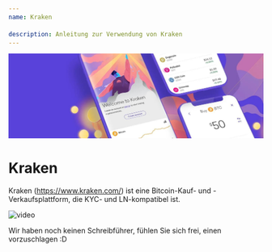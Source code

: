 ```yaml
---
name: Kraken

description: Anleitung zur Verwendung von Kraken
---
```


![cover](assets/cover.jpeg)

# Kraken

Kraken (https://www.kraken.com/) ist eine Bitcoin-Kauf- und -Verkaufsplattform, die KYC- und LN-kompatibel ist.

![video](https://www.youtube.com/watch?v=ZCGXl5A2Hbc)

Wir haben noch keinen Schreibführer, fühlen Sie sich frei, einen vorzuschlagen :D
